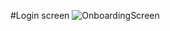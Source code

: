 #Login screen
![OnboardingScreen](https://github.com/KenyansaAmenya/Simple_LoginScreen_Using_Jetpack_Compose/assets/100693771/281f47f9-d0b1-40e7-b331-580be6c5604a)
